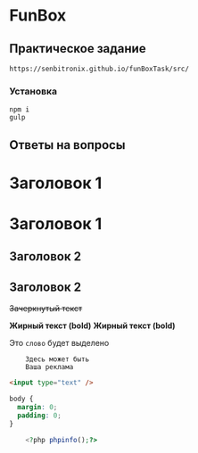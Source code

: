 # FunBox

## Практическое задание

    https://senbitronix.github.io/funBoxTask/src/

### Установка

    npm i
    gulp

## Ответы на вопросы

# Заголовок 1

# Заголовок 1

## Заголовок 2

## Заголовок 2

~~Зачеркнутый текст~~

**Жирный текст (bold)**
**Жирный текст (bold)**

Это `слово` будет выделено

```
    Здесь может быть
    Ваша реклама
```

```html
<input type="text" />
```

```css
body {
  margin: 0;
  padding: 0;
}
```

```php
    <?php phpinfo();?>
```
